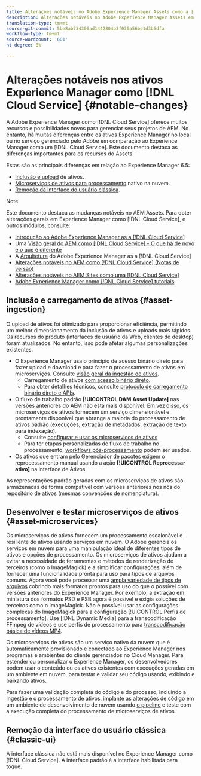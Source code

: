 ```yaml
---
title: Alterações notáveis no Adobe Experience Manager Assets como a [!DNL Cloud Service]
description: Alterações notáveis no Adobe Experience Manager Assets em AEM [!DNL Cloud Service] em comparação com o Adobe Experience Manager 6.5.
translation-type: tm+mt
source-git-commit: 5be8ab734306ad1442804b3f030a56be1d3b5dfa
workflow-type: tm+mt
source-wordcount: '601'
ht-degree: 8%

---
```



# Alterações notáveis nos ativos Experience Manager como [!DNL Cloud Service] {#notable-changes}

A Adobe Experience Manager como [!DNL Cloud Service] oferece muitos recursos e possibilidades novos para gerenciar seus projetos de AEM. No entanto, há muitas diferenças entre os ativos Experience Manager no local ou no serviço gerenciado pelo Adobe em comparação ao Experience Manager como um [!DNL Cloud Service]. Este documento destaca as diferenças importantes para os recursos do Assets.

Estas são as principais diferenças em relação ao Experience Manager 6.5:

* [Inclusão e upload](#asset-ingestion) de ativos.
* [Microserviços de ativos para processamento](#asset-microservices) nativo na nuvem.
* [Remoção da interface do usuário clássica](#classic-ui).

>[!NOTE]
>
>Este documento destaca as mudanças notáveis no AEM Assets. Para obter alterações gerais em Experience Manager como [!DNL Cloud Service], e outros módulos, consulte:
>
>* [Introdução ao Adobe Experience Manager as a [!DNL Cloud Service]](/help/overview/introduction.md)
>* Uma [Visão geral do AEM como  [!DNL Cloud Service] - O que há de novo e o que é diferente](/help/overview/what-is-new-and-different.md)
>* A [Arquitetura](/help/core-concepts/architecture.md) do Adobe Experience Manager as a [!DNL Cloud Service]
>* [Alterações notáveis no AEM como [!DNL Cloud Service]  (Notas de versão)](/help/release-notes/aem-cloud-changes.md)
>* [Alterações notáveis no AEM Sites como uma [!DNL Cloud Service]](/help/sites-cloud/sites-cloud-changes.md)
>* [Adobe Experience Manager como  [!DNL Cloud Service] tutoriais](https://experienceleague.adobe.com/docs/experience-manager-learn/cloud-service/overview.html)


## Inclusão e carregamento de ativos {#asset-ingestion}

O upload de ativos foi otimizado para proporcionar eficiência, permitindo um melhor dimensionamento da inclusão de ativos e uploads mais rápidos. Os recursos do produto (interfaces de usuário da Web, clientes de desktop) foram atualizados. No entanto, isso pode afetar algumas personalizações existentes.

* O Experience Manager usa o princípio de acesso binário direto para fazer upload e download e para fazer o processamento de ativos em microserviços. Consulte [visão geral da ingestão de ativos](/help/assets/asset-microservices-overview.md).
   * Carregamento de ativos [com acesso binário direto](/help/assets/asset-microservices-overview.md#asset-upload-with-direct-binary-access).
   * Para obter detalhes técnicos, consulte [protocolo de carregamento binário direto e APIs](/help/assets/developer-reference-material-apis.md#upload-binary).
* O fluxo de trabalho padrão **[!UICONTROL DAM Asset Update]** nas versões anteriores do AEM não está mais disponível. Em vez disso, os microserviços de ativos fornecem um serviço dimensionável e prontamente disponível que abrange a maioria do processamento de ativos padrão (execuções, extração de metadados, extração de texto para indexação).
   * Consulte [configurar e usar os microserviços de ativos](/help/assets/asset-microservices-configure-and-use.md)
   * Para ter etapas personalizadas de fluxo de trabalho no processamento, [workflows pós-processamento](/help/assets/asset-microservices-configure-and-use.md#post-processing-workflows) podem ser usados.
* Os ativos que entram pelo Gerenciador de pacotes exigem o reprocessamento manual usando a ação **[!UICONTROL Reprocessar ativo]** na interface de Ativos.

As representações padrão geradas com os microserviços de ativos são armazenadas de forma compatível com versões anteriores nos nós do repositório de ativos (mesmas convenções de nomenclatura).

## Desenvolver e testar microserviços de ativos {#asset-microservices}

Os microserviços de ativos fornecem um processamento escalonável e resiliente de ativos usando serviços em nuvem. O Adobe gerencia os serviços em nuvem para uma manipulação ideal de diferentes tipos de ativos e opções de processamento. Os microserviços de ativos ajudam a evitar a necessidade de ferramentas e métodos de renderização de terceiros (como o ImageMagick) e a simplificar configurações, além de fornecer uma funcionalidade pronta para uso para tipos de arquivos comuns. Agora você pode processar uma [ampla variedade de tipos de arquivos](/help/assets/file-format-support.md) cobrindo mais formatos prontos para uso do que o possível com versões anteriores do Experience Manager. Por exemplo, a extração em miniatura dos formatos PSD e PSB agora é possível e exigia soluções de terceiros como o ImageMagick. Não é possível usar as configurações complexas do ImageMagick para a configuração [!UICONTROL Perfis de processamento]. Use [!DNL Dynamic Media] para a transcodificação FFmpeg de vídeos e use perfis de processamento para [transcodificação básica de vídeos MP4](/help/assets/manage-video-assets.md#transcode-video).

Os microserviços de ativos são um serviço nativo da nuvem que é automaticamente provisionado e conectado ao Experience Manager nos programas e ambientes do cliente gerenciados no Cloud Manager. Para estender ou personalizar o Experience Manager, os desenvolvedores podem usar o conteúdo ou os ativos existentes com execuções geradas em um ambiente em nuvem, para testar e validar seu código usando, exibindo e baixando ativos.

Para fazer uma validação completa do código e do processo, incluindo a ingestão e o processamento de ativos, implante as alterações de código em um ambiente de desenvolvimento de nuvem usando [o pipeline](/help/implementing/cloud-manager/configure-pipeline.md) e teste com a execução completa do processamento de microserviços de ativos.

## Remoção da interface do usuário clássica {#classic-ui}

A interface clássica não está mais disponível no Experience Manager como [!DNL Cloud Service]. A interface padrão é a interface habilitada para toque.
